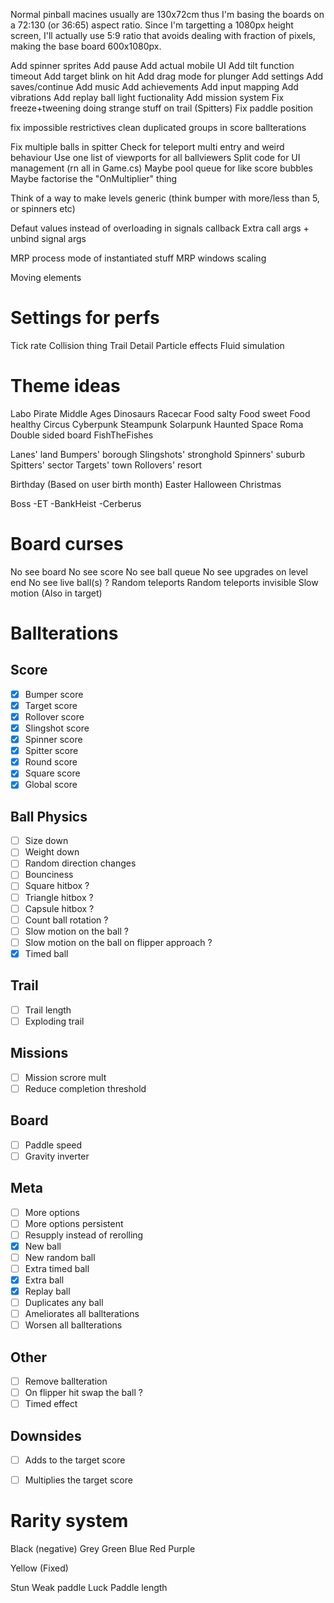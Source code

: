 Normal pinball macines usually are 130x72cm thus I'm basing the boards on a 72:130 (or 36:65) aspect ratio.
Since I'm targetting a 1080px height screen, I'll actually use 5:9 ratio that avoids dealing with fraction of pixels, making the base board 600x1080px.


Add spinner sprites
Add pause
Add actual mobile UI
Add tilt function timeout
Add target blink on hit
Add drag mode for plunger
Add settings
Add saves/continue
Add music
Add achievements
Add input mapping
Add vibrations
Add replay ball light fuctionality
Add mission system
Fix freeze+tweening doing strange stuff on trail (Spitters)
Fix paddle position

fix impossible restrictives
clean duplicated groups in score ballterations

Fix multiple balls in spitter
Check for teleport multi entry and weird behaviour
Use one list of viewports for all ballviewers
Split code for UI management (rn all in Game.cs)
Maybe pool queue for like score bubbles
Maybe factorise the "OnMultiplier" thing

Think of a way to make levels generic (think bumper with more/less than 5, or spinners etc)

Defaut values instead of overloading in signals callback
Extra call args + unbind signal args

MRP process mode of instantiated stuff
MRP windows scaling

Moving elements

# Settings for perfs
Tick rate
Collision thing
Trail Detail
Particle effects
Fluid simulation

# Theme ideas
Labo
Pirate
Middle Ages
Dinosaurs
Racecar
Food salty
Food sweet
Food healthy
Circus
Cyberpunk
Steampunk
Solarpunk 
Haunted
Space
Roma
Double sided board
FishTheFishes

Lanes' land
Bumpers' borough
Slingshots' stronghold
Spinners' suburb
Spitters' sector
Targets' town
Rollovers' resort

Birthday (Based on user birth month)
Easter
Halloween
Christmas

Boss
-ET
-BankHeist
-Cerberus

# Board curses
No see board
No see score
No see ball queue
No see upgrades on level end
No see live ball(s) ?
Random teleports
Random teleports invisible
Slow motion (Also in target)

# Ballterations

## Score
- [x] Bumper score
- [x] Target score
- [x] Rollover score
- [x] Slingshot score
- [x] Spinner score
- [x] Spitter score
- [x] Round score
- [x] Square score
- [x] Global score

## Ball Physics
- [ ] Size down
- [ ] Weight down
- [ ] Random direction changes
- [ ] Bounciness
- [ ] Square hitbox ?
- [ ] Triangle hitbox ?
- [ ] Capsule hitbox ?
- [ ] Count ball rotation ?
- [ ] Slow motion on the ball ?
- [ ] Slow motion on the ball on flipper approach ?
- [x] Timed ball

## Trail
- [ ] Trail length
- [ ] Exploding trail

## Missions
- [ ] Mission scrore mult
- [ ] Reduce completion threshold

## Board
- [ ] Paddle speed
- [ ] Gravity inverter

## Meta
- [ ] More options
- [ ] More options persistent
- [ ] Resupply instead of rerolling
- [x] New ball
- [ ] New random ball
- [ ] Extra timed ball
- [x] Extra ball
- [x] Replay ball
- [ ] Duplicates any ball
- [ ] Ameliorates all ballterations
- [ ] Worsen all ballterations

## Other
- [ ] Remove ballteration
- [ ] On flipper hit swap the ball ?
- [ ] Timed effect

## Downsides

- [ ] Adds to the target score
- [ ] Multiplies the target score


# Rarity system

Black (negative)
Grey
Green
Blue
Red
Purple

Yellow (Fixed)




Stun
Weak paddle
Luck
Paddle length
